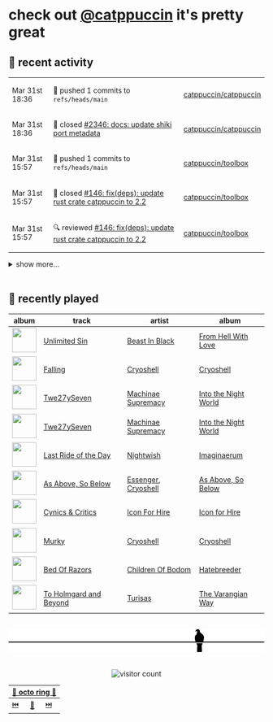 # check out [@catppuccin](https://github.com/catppuccin) it's pretty great

## 📅 recent activity

<!-- SCRIPT:REPLACE:GITHUB -->
<table>
<tbody>
<tr>
<td><span title='2024-03-31T18:36:52+00:00'>Mar 31st 18:36</span></td>
<td>

🚢 pushed 1 commits to `refs/heads/main`

</td>
<td>

[catppuccin/catppuccin](https://github.com/catppuccin/catppuccin)

</td>
</tr>
<tr>
<td><span title='2024-03-31T18:36:51+00:00'>Mar 31st 18:36</span></td>
<td>

🎉 closed [#2346: docs: update shiki port metadata](https://github.com/catppuccin/catppuccin/pull/2346)

</td>
<td>

[catppuccin/catppuccin](https://github.com/catppuccin/catppuccin)

</td>
</tr>
<tr>
<td><span title='2024-03-31T15:57:18+00:00'>Mar 31st 15:57</span></td>
<td>

🚢 pushed 1 commits to `refs/heads/main`

</td>
<td>

[catppuccin/toolbox](https://github.com/catppuccin/toolbox)

</td>
</tr>
<tr>
<td><span title='2024-03-31T15:57:17+00:00'>Mar 31st 15:57</span></td>
<td>

🎉 closed [#146: fix(deps): update rust crate catppuccin to 2.2](https://github.com/catppuccin/toolbox/pull/146)

</td>
<td>

[catppuccin/toolbox](https://github.com/catppuccin/toolbox)

</td>
</tr>
<tr>
<td><span title='2024-03-31T15:57:13+00:00'>Mar 31st 15:57</span></td>
<td>

🔍 reviewed [#146: fix(deps): update rust crate catppuccin to 2.2](https://github.com/catppuccin/toolbox/pull/146)

</td>
<td>

[catppuccin/toolbox](https://github.com/catppuccin/toolbox)

</td>
</tr>
</tbody>
</table>

<details>
<summary>show more...</summary>
<table>
<tbody>
<tr>
<td><span title='2024-03-31T15:53:07+00:00'>Mar 31st 15:53</span></td>
<td>

🚢 pushed 1 commits to `refs/heads/main`

</td>
<td>

[catppuccin/toolbox](https://github.com/catppuccin/toolbox)

</td>
</tr>
<tr>
<td><span title='2024-03-31T15:53:06+00:00'>Mar 31st 15:53</span></td>
<td>

🎉 closed [#157: docs(whiskers): update filter/function examples](https://github.com/catppuccin/toolbox/pull/157)

</td>
<td>

[catppuccin/toolbox](https://github.com/catppuccin/toolbox)

</td>
</tr>
<tr>
<td><span title='2024-03-31T15:47:42+00:00'>Mar 31st 15:47</span></td>
<td>

🚢 pushed 2 commits to `refs/heads/docs/examples`

</td>
<td>

[catppuccin/toolbox](https://github.com/catppuccin/toolbox)

</td>
</tr>
<tr>
<td><span title='2024-03-31T15:36:34+00:00'>Mar 31st 15:36</span></td>
<td>

🔍 reviewed [#156: ci(lint): fix errors](https://github.com/catppuccin/toolbox/pull/156)

</td>
<td>

[catppuccin/toolbox](https://github.com/catppuccin/toolbox)

</td>
</tr>
<tr>
<td><span title='2024-03-31T15:26:46+00:00'>Mar 31st 15:26</span></td>
<td>

🚢 pushed 1 commits to `refs/heads/docs/examples`

</td>
<td>

[catppuccin/toolbox](https://github.com/catppuccin/toolbox)

</td>
</tr>
<tr>
<td><span title='2024-03-31T15:26:22+00:00'>Mar 31st 15:26</span></td>
<td>

🚢 pushed 1 commits to `refs/heads/docs/examples`

</td>
<td>

[catppuccin/toolbox](https://github.com/catppuccin/toolbox)

</td>
</tr>
<tr>
<td><span title='2024-03-31T15:22:02+00:00'>Mar 31st 15:22</span></td>
<td>

🚢 pushed 1 commits to `refs/heads/docs/examples`

</td>
<td>

[catppuccin/toolbox](https://github.com/catppuccin/toolbox)

</td>
</tr>
<tr>
<td><span title='2024-03-31T15:19:08+00:00'>Mar 31st 15:19</span></td>
<td>

🚀 opened [#157: docs(whiskers): update filter/function examples](https://github.com/catppuccin/toolbox/pull/157)

</td>
<td>

[catppuccin/toolbox](https://github.com/catppuccin/toolbox)

</td>
</tr>
<tr>
<td><span title='2024-03-31T13:59:59+00:00'>Mar 31st 13:59</span></td>
<td>

💬 commented on [#2197: MobaXterm](https://github.com/catppuccin/catppuccin/issues/2197)

</td>
<td>

[catppuccin/catppuccin](https://github.com/catppuccin/catppuccin)

</td>
</tr>
<tr>
<td><span title='2024-03-31T13:59:42+00:00'>Mar 31st 13:59</span></td>
<td>

🚢 pushed 1 commits to `refs/heads/main`

</td>
<td>

[catppuccin/catppuccin](https://github.com/catppuccin/catppuccin)

</td>
</tr>
<tr>
<td><span title='2024-03-31T13:59:42+00:00'>Mar 31st 13:59</span></td>
<td>

✅ closed [#2197: MobaXterm](https://github.com/catppuccin/catppuccin/issues/2197)

</td>
<td>

[catppuccin/catppuccin](https://github.com/catppuccin/catppuccin)

</td>
</tr>
<tr>
<td><span title='2024-03-31T13:59:41+00:00'>Mar 31st 13:59</span></td>
<td>

🎉 closed [#2345: docs: add catppuccin/mobaxterm](https://github.com/catppuccin/catppuccin/pull/2345)

</td>
<td>

[catppuccin/catppuccin](https://github.com/catppuccin/catppuccin)

</td>
</tr>
<tr>
<td><span title='2024-03-31T13:59:19+00:00'>Mar 31st 13:59</span></td>
<td>

🚀 opened [#2345: docs: add catppuccin/mobaxterm](https://github.com/catppuccin/catppuccin/pull/2345)

</td>
<td>

[catppuccin/catppuccin](https://github.com/catppuccin/catppuccin)

</td>
</tr>
</tbody>
</table>
</details>
<!-- SCRIPT:REPLACE:GITHUB -->

<br>

## 🎵 recently played

<!-- SCRIPT:REPLACE:SPOTIFY -->
| album | track | artist | album |
| - | - | - | - |
| <img src="https://i.scdn.co/image/ab67616d00004851086fd08b0a9e09401a634902" width="48" height="48"> | [Unlimited Sin](https://open.spotify.com/track/2AVFBfR4LukSzUD96dbT0z) | [Beast In Black](https://open.spotify.com/artist/0rEuaTPLMhlViNCJrg3NEH) | [From Hell With Love](https://open.spotify.com/track/2AVFBfR4LukSzUD96dbT0z) |
| <img src="https://i.scdn.co/image/ab67616d00004851964df1d62e0bf30a576597f3" width="48" height="48"> | [Falling](https://open.spotify.com/track/3GXIo7537r01UQ4vcRRypo) | [Cryoshell](https://open.spotify.com/artist/65jgj6SqhyQN9TEh5g0Unu) | [Cryoshell](https://open.spotify.com/track/3GXIo7537r01UQ4vcRRypo) |
| <img src="https://i.scdn.co/image/ab67616d00004851c880c3fce14935c405c7503e" width="48" height="48"> | [Twe27ySeven](https://open.spotify.com/track/2ZIR7ECno9Cv3BQq7fk7D8) | [Machinae Supremacy](https://open.spotify.com/artist/6cmp7ut7okJAgJOSaMAVf3) | [Into the Night World](https://open.spotify.com/track/2ZIR7ECno9Cv3BQq7fk7D8) |
| <img src="https://i.scdn.co/image/ab67616d00004851c880c3fce14935c405c7503e" width="48" height="48"> | [Twe27ySeven](https://open.spotify.com/track/2ZIR7ECno9Cv3BQq7fk7D8) | [Machinae Supremacy](https://open.spotify.com/artist/6cmp7ut7okJAgJOSaMAVf3) | [Into the Night World](https://open.spotify.com/track/2ZIR7ECno9Cv3BQq7fk7D8) |
| <img src="https://i.scdn.co/image/ab67616d00004851dbfe9a51b813ddc881d21dce" width="48" height="48"> | [Last Ride of the Day](https://open.spotify.com/track/6R9j9XEisGCoIE8r8UtbiS) | [Nightwish](https://open.spotify.com/artist/2NPduAUeLVsfIauhRwuft1) | [Imaginaerum](https://open.spotify.com/track/6R9j9XEisGCoIE8r8UtbiS) |
| <img src="https://i.scdn.co/image/ab67616d00004851e579f3fa0808911758621288" width="48" height="48"> | [As Above, So Below](https://open.spotify.com/track/3bMuu33UceuBtTdfK4k1uk) | [Essenger](https://open.spotify.com/artist/3vc0JWD1Nj1VLrgJ1x3cjE), [Cryoshell](https://open.spotify.com/artist/65jgj6SqhyQN9TEh5g0Unu) | [As Above, So Below](https://open.spotify.com/track/3bMuu33UceuBtTdfK4k1uk) |
| <img src="https://i.scdn.co/image/ab67616d00004851d83d2da310c9a23b6d18ae75" width="48" height="48"> | [Cynics & Critics](https://open.spotify.com/track/2yQU8Kz10SPaDQ45alwRSI) | [Icon For Hire](https://open.spotify.com/artist/1Jy0lTKAQDnTklKzF0g2o7) | [Icon for Hire](https://open.spotify.com/track/2yQU8Kz10SPaDQ45alwRSI) |
| <img src="https://i.scdn.co/image/ab67616d00004851964df1d62e0bf30a576597f3" width="48" height="48"> | [Murky](https://open.spotify.com/track/7EpEI5ZjvV0DTdWQgEjBxN) | [Cryoshell](https://open.spotify.com/artist/65jgj6SqhyQN9TEh5g0Unu) | [Cryoshell](https://open.spotify.com/track/7EpEI5ZjvV0DTdWQgEjBxN) |
| <img src="https://i.scdn.co/image/ab67616d00004851aefd42cfcad1195cbcd770d5" width="48" height="48"> | [Bed Of Razors](https://open.spotify.com/track/5v55b9OYlV2QSvOuyy5yKF) | [Children Of Bodom](https://open.spotify.com/artist/1xUhNgw4eJDZfvumIpcz1B) | [Hatebreeder](https://open.spotify.com/track/5v55b9OYlV2QSvOuyy5yKF) |
| <img src="https://i.scdn.co/image/ab67616d00004851f215b4cc52966e1c0399ecf1" width="48" height="48"> | [To Holmgard and Beyond](https://open.spotify.com/track/0xDlzSpwgLuOrCbh3pOmLS) | [Turisas](https://open.spotify.com/artist/0ykT1si9XRFPmEvWOnf4YI) | [The Varangian Way](https://open.spotify.com/track/0xDlzSpwgLuOrCbh3pOmLS) |

<!-- SCRIPT:REPLACE:SPOTIFY -->

<br>

<div align="center">

<picture>
    <source media="(prefers-color-scheme: light)" srcset="assets/pigeon-light.svg">
    <source media="(prefers-color-scheme: dark)" srcset="assets/pigeon-dark.svg">
    <img alt="pigeon sitting on a wire" src="assets/pigeon-light.svg">
</picture>

<br>
<br>

![visitor count](https://profile-counter.glitch.me/backwardspy/count.svg)

<table>
    <thead>
        <th colspan="3"><a href="https://octo-ring.com">🐙 octo ring 🐙</a></th>
    </thead>
    <tbody>
        <td><a href="https://octo-ring.com/p/backwardspy/prev">⏮️</a></td>
        <td><a href="https://octo-ring.com/p/backwardspy/random">🔀</a></td>
        <td><a href="https://octo-ring.com/p/backwardspy/next">⏭️</a></td>
    </tbody>
</table>

</div>
